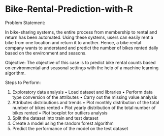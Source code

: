 # Bike-Rental-Prediction-with-R
Problem Statement:

In bike-sharing systems, the entire process from membership to rental and return has been automated. Using these systems, users can easily rent a bike from one location and return it to another. Hence, a bike rental company wants to understand and predict the number of bikes rented daily based on the environment and seasons.

Objective: The objective of this case is to predict bike rental counts based on environmental and seasonal settings with the help of a machine learning algorithm.

Steps to Perform: 

1.    Exploratory data analysis
•    Load dataset and libraries
•    Perform data type conversion of the attributes
•    Carry out the missing value analysis
2. Attributes distributions and trends
•    Plot monthly distribution of the total number of bikes rented
•    Plot yearly distribution of the total number of bikes rented
•    Plot boxplot for outliers analysis
3. Split the dataset into train and test dataset
4. Create a model using the random forest algorithm
5. Predict the performance of the model on the test dataset
